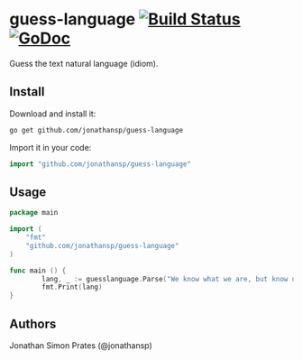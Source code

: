 # guess-language [![Build Status](https://travis-ci.org/jonathansp/guess-language.svg?branch=master)](https://travis-ci.org/jonathansp/guess-language) [![GoDoc](https://godoc.org/github.com/jonathansp/guess-language?status.svg)](http://godoc.org/github.com/jonathansp/guess-language)
Guess the text natural language (idiom).


## Install

Download and install it:

```sh
go get github.com/jonathansp/guess-language
```

Import it in your code:

```go
import "github.com/jonathansp/guess-language"
```

## Usage
```go
package main

import (
    "fmt"
    "github.com/jonathansp/guess-language"
)

func main () {
        lang, _ := guesslanguage.Parse("We know what we are, but know not what we may be.")
        fmt.Print(lang)
}
```

## Authors

Jonathan Simon Prates (@jonathansp)
